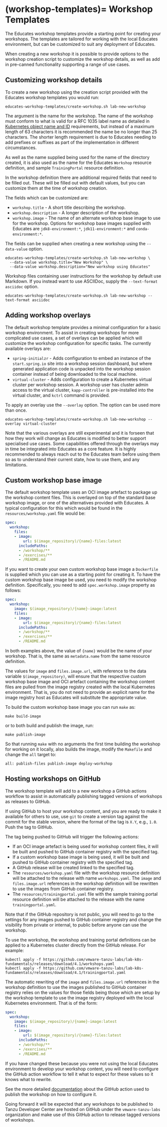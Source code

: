 (workshop-templates)=
Workshop Templates
==================

The Educates workshop templates provide a starting point for creating your workshops. The templates are tailored for working with the local Educates environment, but can be customized to suit any deployment of Educates.

When creating a new workshop it is possible to provide options to the workshop creation script to customize the workshop details, as well as add in pre-canned functionality supporting a range of use cases.

Customizing workshop details
----------------------------

To create a new workshop using the creation script provided with the Educates workshop templates you would run:

```
educates-workshop-templates/create-workshop.sh lab-new-workshop
```

The argument is the name for the workshop. The name of the workshop must conform to what is valid for a RFC 1035 label name as detailed in [Kubernetes object name and ID](https://kubernetes.io/docs/concepts/overview/working-with-objects/names/) requirements, but instead of a maximum length of 63 characters it is recommended the name be no longer than 25 characters. The shorter length requirement is due to Educates needing to add prefixes or suffixes as part of the implementation in different circumstances.

As well as the name supplied being used for the name of the directory created, it is also used as the name for the Educates `Workshop` resource definition, and sample `TrainingPortal` resource definition.

In the workshop definition there are additional required fields that need to be filled out. These will be filled out with default values, but you can customize them at the time of workshop creation.

The fields which can be customized are:

* `workshop.title` - A short title describing the workshop.
* `workshop.description` - A longer description of the workshop.
* `workshop.image` - The name of an alternate workshop base image to use for the workshop. Options for workshop base images supplied with Educates are `jdk8-environment:*`, `jdk11-environment:*` and `conda-environment:*`.

The fields can be supplied when creating a new workshop using the `--data-value` option.

```
educates-workshop-templates/create-workshop.sh lab-new-workshop \
  --data-value workshop.title="New Workshop" \
  --data-value workshop.description="New workshop using Educates"
```

Workshop files containing user instructions for the workshop by default use Markdown. If you instead want to use ASCIIDoc, supply the `--text-format asciidoc` option.

```
educates-workshop-templates/create-workshop.sh lab-new-workshop --text-format asciidoc
```

Adding workshop overlays
------------------------

The default workshop template provides a minimal configuration for a basic workshop environment. To assist in creating workshops for more complicated use cases, a set of overlays can be applied which will customize the workshop configuration for specific tasks. The currently available overlays are:

* `spring-initialzr` - Adds configuration to embed an instance of the `start.spring.io` site into a workshop session dashboard, but where generated application code is unpacked into the workshop session container instead of being downloaded to the local machine.
* `virtual-cluster` - Adds configuration to create a Kubernetes virtual cluster per workshop session. A workshop user has cluster admin access to the virtual cluster, ``kapp-controller`` is pre-installed into the virtual cluster, and `kctrl` command is provided.

To apply an overlay use the ``--overlay`` option. The option can be used more than once.

```
educates-workshop-templates/create-workshop.sh lab-new-workshop --overlay virtual-cluster
```

Note that the various overlays are still experimental and it is forseen that how they work will change as Educates is modified to better support specialised use cases. Some capabilities offered through the overlays may in time be integrated into Educates as a core feature. It is highly recommended to always reach out to the Educates team before using them so as to understand their current state, how to use them, and any limitations.

Custom workshop base image
--------------------------

The default workshop template uses an OCI image artefact to package up the workshop content files. This is overlayed on top of the standard base workshop image, or one of the alternatives provided with Educates. A typical configuration for this which would be found in the `resources/workshop.yaml` file would be:

```yaml
spec:
  workshop:
    files:
    - image:
        url: $(image_repository)/{name}-files:latest
      includePaths:
      - /workshop/**
      - /exercises/**
      - /README.md
```

If you want to create your own custom workshop base image a `Dockerfile` is supplied which you can use as a starting point for creating it. To have the custom workshop base image be used, you need to modify the workshop definition. Specifically, you need to add `spec.workshop.image` property as follows:

```yaml
spec:
  workshop:
    image: $(image_repository)/{name}-image:latest
    files:
    - image:
        url: $(image_repository)/{name}-files:latest
      includePaths:
      - /workshop/**
      - /exercises/**
      - /README.md
```

In both examples above, the value of `{name}` would be the name of your workshop. That is, the same as `metadata.name` from the same resource definition.

The values for `image` and `files.image.url`, with reference to the data variable `$(image_repository)`, will ensure that the respective custom workshop base image and OCI artefact containing the workshop content files are pulled from the image registry created with the local Kubernetes environment. That is, you do not need to provide an explicit name for the image registry host as Educates will substitute the appropriate value.

To build the custom workshop base image you can run `make` as:

```
make build-image
```

or to both build and publish the image, run:

```
make publish-image
```

So that running `make` with no arguments the first time building the workshop for working on it locally, also builds the image, modify the `Makefile` and change the `all` target to:

```
all: publish-files publish-image deploy-workshop
```

Hosting workshops on GitHub
---------------------------

The workshop template will add to a new workshop a GitHub actions workflow to assist in automatically publishing tagged versions of workshops as releases to GitHub.

If using GitHub to host your workshop content, and you are ready to make it available for others to use, use `git` to create a version tag against the commit for the stable version, where the format of the tag is `X.Y`, e.g., `1.0`. Push the tag to GitHub.

The tag being pushed to GitHub will trigger the following actions:

* If an OCI image artefact is being used for workshop content files, it will be built and pushed to GitHub container registry with the specified tag.
* If a custom workshop base image is being used, it will be built and pushed to GitHub container registry with the specified tag.
* A GitHub release will be created linked to the specified tag.
* The `resources/workshop.yaml` file with the workshop resource definition will be attached to the release with name ``workshops.yaml``. The `image` and `files.image.url` references in the workshop definition will be rewritten to use the images from GitHub container registry.
* The `resources/trainingportal.yaml` file with the sample training portal resource definition will be attached to the release with the name ``trainingportal.yaml``.

Note that if the GitHub repository is not public, you will need to go to the settings for any images pushed to GitHub container registry and change the visibility from private or internal, to public before anyone can use the workshop.

To use the workshop, the workshop and training portal definitions can be applied to a Kubernetes cluster directly from the GitHub release. For example:

```
kubectl apply -f https://github.com/vmware-tanzu-labs/lab-k8s-fundamentals/releases/download/4.1/workshops.yaml
kubectl apply -f https://github.com/vmware-tanzu-labs/lab-k8s-fundamentals/releases/download/4.1/trainingportal.yaml
```

The automatic rewriting of the `image` and `files.image.url` references in the workshop definition to use the images published to GitHub container registry relies on the values for those fields being those which are setup by the workshop template to use the image registry deployed with the local Kubernetes environment. That is of the form:

```yaml
spec:
  workshop:
    image: $(image_repository)/{name}-image:latest
    files:
    - image:
        url: $(image_repository)/{name}-files:latest
      includePaths:
      - /workshop/**
      - /exercises/**
      - /README.md
```

If you have changed these because you were not using the local Educates environment to develop your workshop content, you will need to configure the GitHub action workflow to tell it what to expect for these values so it knows what to rewrite.

See the more detailed [documentation](https://github.com/vmware-tanzu-labs/educates-github-actions/blob/main/publish-workshop/README.md) about the GitHub action used to publish the workshop on how to configure it.

Going forward it will be expected that any workshops to be published to Tanzu Developer Center are hosted on GitHub under the `vmware-tanzu-labs` organization and make use of this GitHub action to release tagged versions of workshops.
